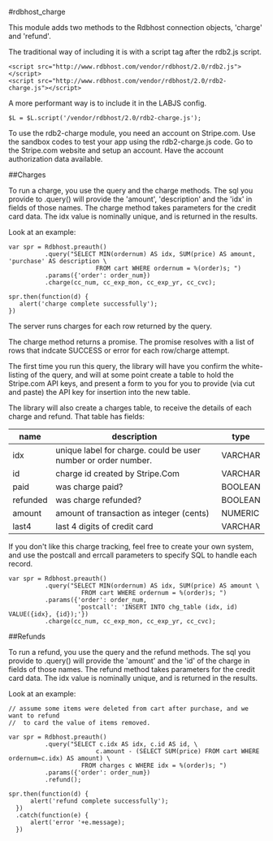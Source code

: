 


#rdbhost_charge


This module adds two methods to the Rdbhost connection objects,  'charge' and 'refund'.


The traditional way of including it is with a script tag after the rdb2.js script.

    <script src="http://www.rdbhost.com/vendor/rdbhost/2.0/rdb2.js"></script>
    <script src="http://www.rdbhost.com/vendor/rdbhost/2.0/rdb2-charge.js"></script>


A more performant way is to include it in the LABJS config.

    $L = $L.script('/vendor/rdbhost/2.0/rdb2-charge.js');


To use the rdb2-charge module, you need an account on Stripe.com.  Use the sandbox codes to
test your app using the rdb2-charge.js code.   Go to the Stripe.com website and setup an account.
Have the account authorization data available.

##Charges

To run a charge, you use the query and the charge methods.   The sql you provide to .query() will
provide the 'amount', 'description' and the 'idx' in fields of those names.   The charge method takes parameters
for the credit card data.  The idx value is nominally unique, and is returned in the results.

Look at an example:

    var spr = Rdbhost.preauth()
              .query("SELECT MIN(ordernum) AS idx, SUM(price) AS amount, 'purchase' AS description \
                            FROM cart WHERE ordernum = %(order)s; ")
              .params({'order': order_num})
              .charge(cc_num, cc_exp_mon, cc_exp_yr, cc_cvc);

    spr.then(function(d) {
       alert('charge complete successfully');
    })


The server runs charges for each row returned by the query.   

The charge method returns a promise.  The promise resolves with a list of rows that indcate SUCCESS or error
for each row/charge attempt.

The first time you run this query, the library will have you confirm the white-listing of the query, and
will at some point create a table to hold the Stripe.com API keys, and present a form to you for you to
provide (via cut and paste) the API key for insertion into the new table.

The library will also create a charges table, to receive the details of each charge and refund.   That
table has fields:


  name | description | type
  ---- | ----------- | -----
  idx  |  unique label for charge.  could be user number or order number.  | VARCHAR
  id |  charge id created by Stripe.Com | VARCHAR
  paid |  was charge paid? | BOOLEAN
  refunded | was charge refunded? | BOOLEAN
  amount  | amount of transaction as integer (cents) | NUMERIC
  last4 | last 4 digits of credit card | VARCHAR



If you don't like this charge tracking, feel free to create your own system, and use the postcall and
errcall parameters to specify SQL to handle each record.


    var spr = Rdbhost.preauth()
              .query("SELECT MIN(ordernum) AS idx, SUM(price) AS amount \
                        FROM cart WHERE ordernum = %(order)s; ")
              .params({'order': order_num,
                       'postcall': 'INSERT INTO chg_table (idx, id) VALUE({idx}, {id});'})
              .charge(cc_num, cc_exp_mon, cc_exp_yr, cc_cvc);


##Refunds

To run a refund, you use the query and the refund methods.   The sql you provide to .query() will
provide the 'amount' and the 'id' of the charge in fields of those names.   The refund method
takes parameters for the credit card data.  The idx value is nominally unique,
and is returned in the results.

Look at an example:

    // assume some items were deleted from cart after purchase, and we want to refund
    //  to card the value of items removed.

    var spr = Rdbhost.preauth()
              .query("SELECT c.idx AS idx, c.id AS id, \
                            c.amount - (SELECT SUM(price) FROM cart WHERE ordernum=c.idx) AS amount) \
                        FROM charges c WHERE idx = %(order)s; ")
              .params({'order': order_num})
              .refund();

    spr.then(function(d) {
          alert('refund complete successfully');
      })
      .catch(function(e) {
          alert('error '+e.message);
      })
